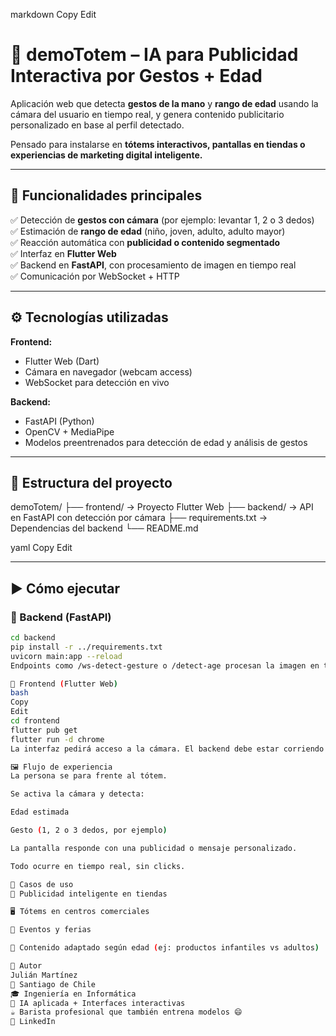markdown
Copy
Edit
# 🧠 demoTotem – IA para Publicidad Interactiva por Gestos + Edad

Aplicación web que detecta **gestos de la mano** y **rango de edad** usando la cámara del usuario en tiempo real, y genera contenido publicitario personalizado en base al perfil detectado.

Pensado para instalarse en **tótems interactivos, pantallas en tiendas o experiencias de marketing digital inteligente.**

---

## 🚀 Funcionalidades principales

✅ Detección de **gestos con cámara** (por ejemplo: levantar 1, 2 o 3 dedos)  
✅ Estimación de **rango de edad** (niño, joven, adulto, adulto mayor)  
✅ Reacción automática con **publicidad o contenido segmentado**  
✅ Interfaz en **Flutter Web**  
✅ Backend en **FastAPI**, con procesamiento de imagen en tiempo real  
✅ Comunicación por WebSocket + HTTP

---

## ⚙️ Tecnologías utilizadas

**Frontend:**
- Flutter Web (Dart)
- Cámara en navegador (webcam access)
- WebSocket para detección en vivo

**Backend:**
- FastAPI (Python)
- OpenCV + MediaPipe
- Modelos preentrenados para detección de edad y análisis de gestos

---

## 📁 Estructura del proyecto

demoTotem/
├── frontend/ → Proyecto Flutter Web
├── backend/ → API en FastAPI con detección por cámara
├── requirements.txt → Dependencias del backend
└── README.md

yaml
Copy
Edit

---

## ▶️ Cómo ejecutar

### 🔹 Backend (FastAPI)

```bash
cd backend
pip install -r ../requirements.txt
uvicorn main:app --reload
Endpoints como /ws-detect-gesture o /detect-age procesan la imagen en tiempo real.

🔸 Frontend (Flutter Web)
bash
Copy
Edit
cd frontend
flutter pub get
flutter run -d chrome
La interfaz pedirá acceso a la cámara. El backend debe estar corriendo para conectarse.

🖼️ Flujo de experiencia
La persona se para frente al tótem.

Se activa la cámara y detecta:

Edad estimada

Gesto (1, 2 o 3 dedos, por ejemplo)

La pantalla responde con una publicidad o mensaje personalizado.

Todo ocurre en tiempo real, sin clicks.

🧠 Casos de uso
🏬 Publicidad inteligente en tiendas

🖥️ Tótems en centros comerciales

🎪 Eventos y ferias

🚸 Contenido adaptado según edad (ej: productos infantiles vs adultos)

👤 Autor
Julián Martínez
📍 Santiago de Chile
🎓 Ingeniería en Informática
🤖 IA aplicada + Interfaces interactivas
☕ Barista profesional que también entrena modelos 😄
🔗 LinkedIn

